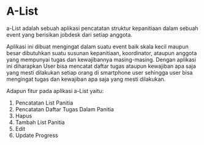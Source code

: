 # A-List

a-List adalah sebuah aplikasi pencatatan struktur kepanitiaan dalam sebuah event yang berisikan jobdesk dari setiap anggota.

Aplikasi ini dibuat mengingat dalam suatu event baik skala kecil maupun besar dibutuhkan suatu susunan kepanitiaan, koordinator, ataupun anggota yang mempunyai tugas dan kewajibannya masing-masing. Dengan aplikasi ini diharapkan User bisa mencatat daftar tugas ataupun kewajiban apa saja yang mesti dilakukan setiap orang di smartphone user sehingga user bisa mengingat tugas dan kewajiban apa saja yang mesti dilakukan.

Adapun fitur pada aplikasi a-List yaitu:

1. Pencatatan List Panitia
2. Pencatatan Daftar Tugas Dalam Panitia
3. Hapus
4. Tambah List Panitia
5. Edit
6. Update Progress
